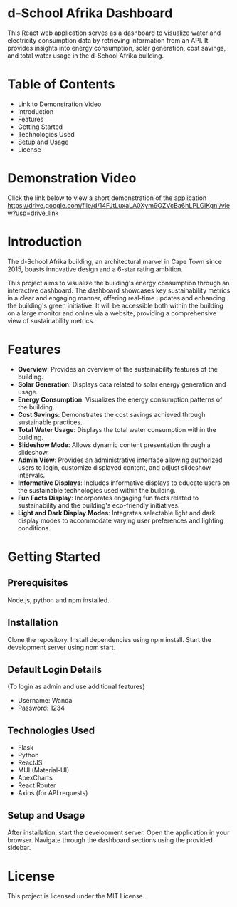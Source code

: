 # d-School Afrika Dashboard
This React web application serves as a dashboard to visualize water and electricity consumption data by retrieving information from an API. It provides insights into energy consumption, solar generation, cost savings, and total water usage in the d-School Afrika building.

# Table of Contents
* Link to Demonstration Video
* Introduction
* Features
* Getting Started
* Technologies Used
* Setup and Usage
* License
  
# Demonstration Video
Click the link below to view a short demonstration of the application
https://drive.google.com/file/d/14FJtLuxaLA0Xym9OZVcBa6hLPLGiKgnI/view?usp=drive_link

# Introduction
The d-School Afrika building, an architectural marvel in Cape Town since 2015, boasts innovative design and a 6-star rating ambition.

This project aims to visualize the building's energy consumption through an interactive dashboard. The dashboard showcases key sustainability metrics in a clear and engaging manner, offering real-time updates and enhancing the building's green initiative. It will be accessible both within the building on a large monitor and online via a website, providing a comprehensive view of sustainability metrics.

# Features
- **Overview**: Provides an overview of the sustainability features of the building.
- **Solar Generation**: Displays data related to solar energy generation and usage.
- **Energy Consumption**: Visualizes the energy consumption patterns of the building.
- **Cost Savings**: Demonstrates the cost savings achieved through sustainable practices.
- **Total Water Usage**: Displays the total water consumption within the building.
- **Slideshow Mode**: Allows dynamic content presentation through a slideshow.
- **Admin View**: Provides an administrative interface allowing authorized users to login, customize displayed content, and adjust slideshow intervals.
- **Informative Displays**: Includes informative displays to educate users on the sustainable technologies used within the building.
- **Fun Facts Display**: Incorporates engaging fun facts related to sustainability and the building's eco-friendly initiatives.
- **Light and Dark Display Modes**: Integrates selectable light and dark display modes to accommodate varying user preferences and lighting conditions.

# Getting Started

## Prerequisites
Node.js, python and npm installed.

## Installation
Clone the repository.
Install dependencies using npm install.
Start the development server using npm start.

## Default Login Details
(To login as admin and use additional features)
- Username: Wanda
- Password: 1234

## Technologies Used
- Flask
- Python
- ReactJS
- MUI (Material-UI)
- ApexCharts
- React Router
- Axios (for API requests)

## Setup and Usage
After installation, start the development server.
Open the application in your browser.
Navigate through the dashboard sections using the provided sidebar.

# License
This project is licensed under the MIT License.

